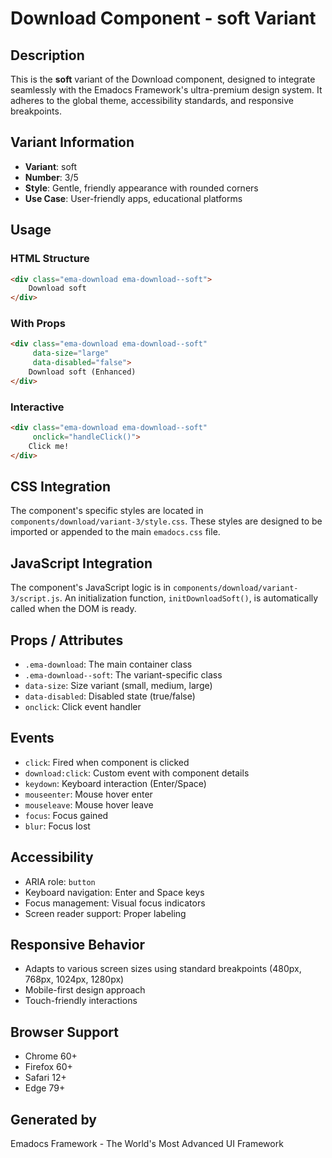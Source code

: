 # Download Component - soft Variant

## Description
This is the **soft** variant of the Download component, designed to integrate seamlessly with the Emadocs Framework's ultra-premium design system. It adheres to the global theme, accessibility standards, and responsive breakpoints.

## Variant Information
- **Variant**: soft
- **Number**: 3/5
- **Style**: Gentle, friendly appearance with rounded corners
- **Use Case**: User-friendly apps, educational platforms

## Usage

### HTML Structure
```html
<div class="ema-download ema-download--soft">
    Download soft
</div>
```

### With Props
```html
<div class="ema-download ema-download--soft" 
     data-size="large" 
     data-disabled="false">
    Download soft (Enhanced)
</div>
```

### Interactive
```html
<div class="ema-download ema-download--soft" 
     onclick="handleClick()">
    Click me!
</div>
```

## CSS Integration
The component's specific styles are located in `components/download/variant-3/style.css`. These styles are designed to be imported or appended to the main `emadocs.css` file.

## JavaScript Integration
The component's JavaScript logic is in `components/download/variant-3/script.js`. An initialization function, `initDownloadSoft()`, is automatically called when the DOM is ready.

## Props / Attributes
- `.ema-download`: The main container class
- `.ema-download--soft`: The variant-specific class
- `data-size`: Size variant (small, medium, large)
- `data-disabled`: Disabled state (true/false)
- `onclick`: Click event handler

## Events
- `click`: Fired when component is clicked
- `download:click`: Custom event with component details
- `keydown`: Keyboard interaction (Enter/Space)
- `mouseenter`: Mouse hover enter
- `mouseleave`: Mouse hover leave
- `focus`: Focus gained
- `blur`: Focus lost

## Accessibility
- ARIA role: `button`
- Keyboard navigation: Enter and Space keys
- Focus management: Visual focus indicators
- Screen reader support: Proper labeling

## Responsive Behavior
- Adapts to various screen sizes using standard breakpoints (480px, 768px, 1024px, 1280px)
- Mobile-first design approach
- Touch-friendly interactions

## Browser Support
- Chrome 60+
- Firefox 60+
- Safari 12+
- Edge 79+

## Generated by
Emadocs Framework - The World's Most Advanced UI Framework
